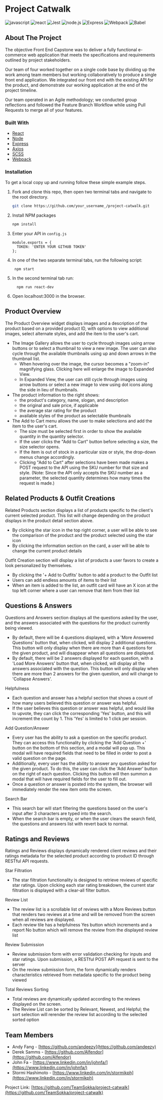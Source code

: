 # Project Catwalk
![javascript](https://img.shields.io/badge/JavaScript-20232A?style=for-the-badge&logo=javascript&logoColor=F7DF1E)
![react](https://img.shields.io/badge/React-20232A?style=for-the-badge&logo=react&logoColor=61DAFB)
![Jest](https://img.shields.io/badge/-Jest-20232A?style=for-the-badge&logo=jest&logoColor=red)
![node.js](https://img.shields.io/badge/Node.js-20232A?style=for-the-badge&logo=nodedotjs&logoColor=green)
![Express](https://img.shields.io/badge/-Express-20232A?style=for-the-badge&logo=express&logoColor=yellow)
![Webpack](https://img.shields.io/badge/-webpack-20232A?style=for-the-badge&logo=webpack&logoColor=blueviolet)
![Babel](https://img.shields.io/badge/-Babel-20232A?style=for-the-badge&logo=babel&logoColor=yellow)


<!-- ABOUT THE PROJECT -->
## About The Project

<!-- [![Product Name Screen Shot][product-screenshot]](https://example.com) -->

The objective Front End Capstone was to deliver a fully functional e-commerce web application that meets the specifications and requirements outlined by project stakeholders.

Our team of four worked together on a single code base by dividing up the work among team members but working collaboratively to produce a single front end application. We integrated our front end with the existing API for the product, and demonstrate our working application at the end of the project timeline.

Our team operated in an Agile methodology; we conducted group reflections and followed the Feature Branch Workflow while using Pull Requests to merge all of your features.

### Built With
* [React](https://reactjs.org/)
* [Node](https://nodejs.org/en/)
* [Express](https://expressjs.com/http://expressjs.com/)
* [Axios](https://axios-http.com/docs/intro)
* [SCSS](https://sass-lang.com/documentation)
* [Webpack](https://webpack.js.org/)

### Installation
To get a local copy up and running follow these simple example steps.

1. Fork and clone this repo, then open two terminal tabs and navigate to the root directory.
   ```sh
   git clone https://github.com/your_username_/project-catwalk.git
   ```

2. Install NPM packages
   ```sh
   npm install
   ```

3. Enter your API in `config.js`
   ```JS
   module.exports = {
     TOKEN: 'ENTER YOUR GITHUB TOKEN'
   };
   ```

4. In one of the two separate terminal tabs, run the following script:
   ```
    npm start
   ```

5. In the second terminal tab run:
   ```
     npm run react-dev
   ```

6. Open localhost:3000 in the browser.


## Product Overview
The Product Overview widget displays images and a description of the product based on a provided product ID, with options to view additional images, select alternate styles, and add the item to the user's cart.
* The Image Gallery allows the user to cycle through images using arrow buttons or to select a thumbnail to view a new image. The user can also cycle through the available thumbnails using up and down arrows in the thumbnail list.
   * When hovering over the image, the cursor becomes a "zoom-in" magnifying glass. Clicking here will enlarge the image to Expanded View.
   * In Expanded View, the user can still cycle through images using arrow buttons or select a new image to view using dot icons along the side in lieu of thumbnails.
* The product information to the right shows:
   * the product's category, name, slogan, and description
   * the original and sale price, if applicable
   * the average star rating for the product
   * available styles of the product as selectable thumbnails
* The Add to Cart menu allows the user to make selections and add the item to the user's cart.
   * The size must be selected first in order to show the available quantity in the quantity selector.
   * If the user clicks the "Add to Cart" button before selecting a size, the size selector opens.
   * If the item is out of stock in a particular size or style, the drop-down menus change accordingly.
   * Clicking "Add to Cart" after selections have been made makes a POST request to the API using the SKU number for that size and style.
      (Note: Since the API only accepts the SKU number as a parameter, the selected quantity determines how many times the request is made.)

## Related Products & Outfit Creations
Related Products section displays a list of products specific to the client's current selected product. This list will change depending on the product displays in the product detail section above.
* By clicking the star icon in the top right corner, a user will be able to see the comparison of the product and the product selected using the star icon
* By clicking the information section on the card, a user will be able to change the current product details

Outfit Creation section will display a list of products a user favors to create a look personalized by themselves.
* By clicking the '+ Add to Outfits' button to add a product to the Outfit list
* Users can add endless amounts of items to their list
* When an item is added to the list, an outfit card will have an X icon at the top left corner where a user can remove that item from their list

## Questions & Answers
Questions and Answers section displays all the questions asked by the user, and the answers associated with the questions for the product currently being viewed.
* By default, there will be 4 questions displayed, with a 'More Answered Questions' button that, when clicked, will display 2 additional questions. This button will only display when there are more than 4 questions for the given product, and will disappear when all questions are displayed.
* By default, there will be 2 answers displayed for each question, with a 'Load More Answers' button that, when clicked, will display all the answers associated with the question. This button will only display when there are more than 2 answers for the given question, and will change to 'Collapse Answers'.

Helpfulness
* Each question and answer has a helpful section that shows a count of how many users believed this question or answer was helpful.
* If the user believes this question or answer was helpful, and would like to upvote, they can click the corresponding 'Yes' button, and this will increment the count by 1. This 'Yes' is limited to 1 click per session.

Add Question/Answer
* Every user has the ability to ask a question on the specific product. They can access this functionality by clicking the 'Add Question +' button on the bottom of this section, and a modal will pop up. This modal will have required fields that need to be filled in order to post a valid question on the page.
* Additionally, every user has the ability to answer any question asked for the given product. To do this, the user can click the 'Add Answer' button on the right of each question. Clicking this button will then summon a modal that will have required fields for the user to fill out.
* Once a question or answer is posted into the system, the browser will immediately render the new item onto the screen.

Search Bar
* This search bar will start filtering the questions based on the user's input after 3 characters are typed into the search.
* When the search bar is empty, or when the user clears the search field, the questions and answers list with revert back to normal.

## Ratings and Reviews
Ratings and Reviews displays dynamically rendered client reviews and their ratings metadata for the selected product according to product ID through RESTful API requests.

Star Filtration
* The star filtration functionality is designed to retrieve reviews of specific star ratings. Upon clicking each star rating breakdown, the current star filtration is displayed with a clear-all filter button.

Review List
* The review list is a scrollable list of reviews with a More Reviews button that renders two reviews at a time and will be removed from the screen when all reviews are displayed.
* Each review tile has a helpfulness Yes button which increments and a report No button which will remove the review from the displayed review list

Review Submission
* Review submission form with error validation checking for inputs and star ratings. Upon submission, a RESTful POST API request is sent to the server
* On the review submission form, the form dynamically renders characteristics retrieved from metadata specific to the product being viewed

Total Reviews Sorting
* Total reviews are dynamically updated according to the reviews displayed on the screen.
* The Review List can be sorted by Relevant, Newest, and Helpful; the sort selection will rerender the review list according to the selected sorted option

<!-- CONTACT -->
## Team Members
* Andy Fang - [https://github.com/andeezy](https://github.com/andeezy)
* Derek Samms - [https://github.com/Alfendor](https://github.com/Alfendor)
* John Fa - [https://www.linkedin.com/in/johnfa/](https://www.linkedin.com/in/johnfa/)
* Stormi Hashimoto - [https://www.linkedin.com/in/stormikph](https://www.linkedin.com/in/stormikph)

Project Link: [https://github.com/TeamSokka/project-catwalk](https://github.com/TeamSokka/project-catwalk)

<!-- MARKDOWN LINKS & IMAGES -->
<!-- https://www.markdownguide.org/basic-syntax/#reference-style-links -->
[contributors-shield]: https://img.shields.io/github/contributors/othneildrew/Best-README-Template.svg?style=for-the-badge
[contributors-url]: https://github.com/othneildrew/Best-README-Template/graphs/contributors
[forks-shield]: https://img.shields.io/github/forks/othneildrew/Best-README-Template.svg?style=for-the-badge
[forks-url]: https://github.com/othneildrew/Best-README-Template/network/members
[stars-shield]: https://img.shields.io/github/stars/othneildrew/Best-README-Template.svg?style=for-the-badge
[stars-url]: https://github.com/othneildrew/Best-README-Template/stargazers
[issues-shield]: https://img.shields.io/github/issues/othneildrew/Best-README-Template.svg?style=for-the-badge
[issues-url]: https://github.com/othneildrew/Best-README-Template/issues
[license-shield]: https://img.shields.io/github/license/othneildrew/Best-README-Template.svg?style=for-the-badge
[license-url]: https://github.com/othneildrew/Best-README-Template/blob/master/LICENSE.txt
[linkedin-shield]: https://img.shields.io/badge/-LinkedIn-black.svg?style=for-the-badge&logo=linkedin&colorB=555
[linkedin-url]: https://linkedin.com/in/othneildrew
[product-screenshot]: images/screenshot.png